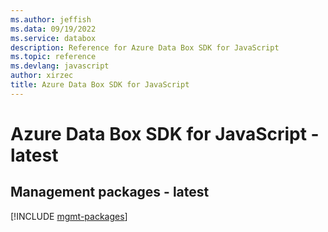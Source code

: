 ```yaml
---
ms.author: jeffish
ms.data: 09/19/2022
ms.service: databox
description: Reference for Azure Data Box SDK for JavaScript
ms.topic: reference
ms.devlang: javascript
author: xirzec
title: Azure Data Box SDK for JavaScript
---
```

# Azure Data Box SDK for JavaScript - latest

## Management packages - latest
[!INCLUDE [mgmt-packages](data-box-mgmt-index.md)]
